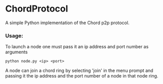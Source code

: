 # ChordProtocol
A simple Python implementation of the Chord p2p protocol.

### Usage:
To launch a node one must pass it an ip address and port number as arguments

```
python node.py <ip> <port>
```

A node can join a chord ring by selecting 'join' in the menu prompt and passing it the ip address and the port number of a node in that node ring.

